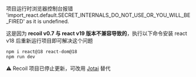 项目运行时浏览器控制台报错 'import_react.default.SECRET_INTERNALS_DO_NOT_USE_OR_YOU_WILL_BE_FIRED' as it is undefined.

这是因为 **recoil v0.7 与 react v19 版本不兼容导致的**，执行以下命令安装 react v18 后重新运行项目即可解决这个问题

```shell
npm i react@18 react-dom@18
npm run dev
```

⚠️ Recoil 项目已停止更新，可改用 [Jotai](https://jotai.org/) 替代
